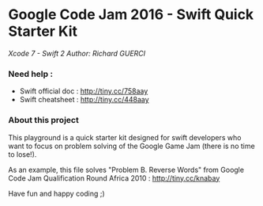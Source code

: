 # Google Code Jam 2016 - Swift Quick Starter Kit
_Xcode 7 - Swift 2_
_Author: Richard GUERCI_

### Need help :
- Swift official doc	: http://tiny.cc/758aay
- Swift cheatsheet		: http://tiny.cc/448aay

### About this project
This playground is a quick starter kit designed for swift developers who want to focus on problem solving of the Google Game Jam (there is no time to lose!).

As an example, this file solves "Problem B. Reverse Words" from Google Code Jam Qualification Round Africa 2010 : http://tiny.cc/knabay

Have fun and happy coding ;)
